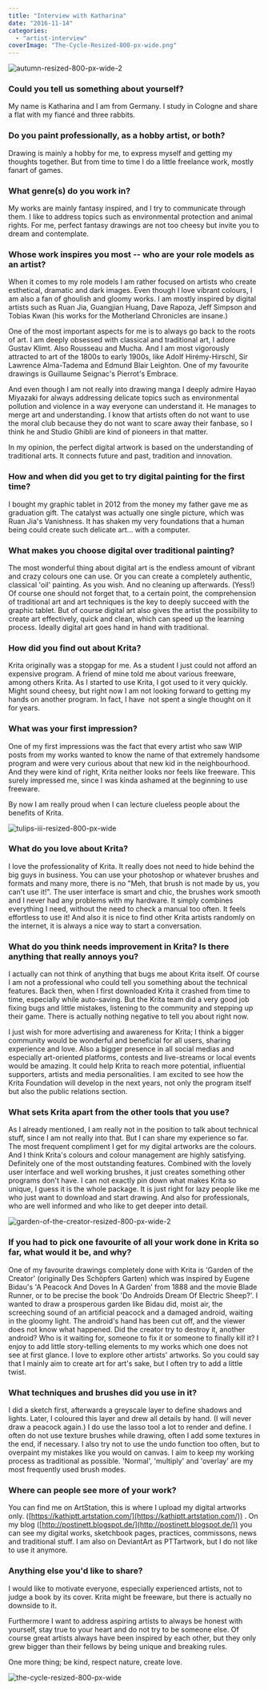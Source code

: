 ```yaml
---
title: "Interview with Katharina"
date: "2016-11-14"
categories: 
  - "artist-interview"
coverImage: "The-Cycle-Resized-800-px-wide.png"
---
```


![autumn-resized-800-px-wide-2](/images/posts/2016/autumn-resized-800-px-wide-2..png)

### Could you tell us something about yourself?

My name is Katharina and I am from Germany. I study in Cologne and share a flat with my fiancé and three rabbits.

### Do you paint professionally, as a hobby artist, or both?

Drawing is mainly a hobby for me, to express myself and getting my thoughts together. But from time to time I do a little freelance work, mostly fanart of games.

### What genre(s) do you work in?

My works are mainly fantasy inspired, and I try to communicate through them. I like to address topics such as environmental protection and animal rights. For me, perfect fantasy drawings are not too cheesy but invite you to dream and contemplate.

### Whose work inspires you most -- who are your role models as an artist?

When it comes to my role models I am rather focused on artists who create esthetical, dramatic and dark images. Even though I love vibrant colours, I am also a fan of ghoulish and gloomy works. I am mostly inspired by digital artists such as Ruan Jia, Guangjian Huang, Dave Rapoza, Jeff Simpson and Tobias Kwan (his works for the Motherland Chronicles are insane.)

One of the most important aspects for me is to always go back to the roots of art. I am deeply obsessed with classical and traditional art, I adore Gustav Klimt. Also Rousseau and Mucha. And I am most vigorously attracted to art of the 1800s to early 1900s, like Adolf Hirémy-Hirschl, Sir Lawrence Alma-Tadema and Edmund Blair Leighton. One of my favourite drawings is Guillaume Seignac's Pierrot's Embrace.

And even though I am not really into drawing manga I deeply admire Hayao Miyazaki for always addressing delicate topics such as environmental pollution and violence in a way everyone can understand it. He manages to merge art and understanding. I know that artists often do not want to use the moral club because they do not want to scare away their fanbase, so I think he and Studio Ghibli are kind of pioneers in that matter.

In my opinion, the perfect digital artwork is based on the understanding of traditional arts. It connects future and past, tradition and innovation.

### How and when did you get to try digital painting for the first time?

I bought my graphic tablet in 2012 from the money my father gave me as graduation gift. The catalyst was actually one single picture, which was Ruan Jia's Vanishness. It has shaken my very foundations that a human being could create such delicate art... with a computer.

### What makes you choose digital over traditional painting?

The most wonderful thing about digital art is the endless amount of vibrant and crazy colours one can use. Or you can create a completely authentic, classical 'oil' painting. As you wish. And no cleaning up afterwards. (Yess!) Of course one should not forget that, to a certain point, the comprehension of traditional art and art techniques is the key to deeply succeed with the graphic tablet. But of course digital art also gives the artist the possibility to create art effectively, quick and clean, which can speed up the learning process. Ideally digital art goes hand in hand with traditional.

### How did you find out about Krita?

Krita originally was a stopgap for me. As a student I just could not afford an expensive program. A friend of mine told me about various freeware, among others Krita. As I started to use Krita, I got used to it very quickly. Might sound cheesy, but right now I am not looking forward to getting my hands on another program. In fact, I have  not spent a single thought on it for years.

### What was your first impression?

One of my first impressions was the fact that every artist who saw WIP posts from my works wanted to know the name of that extremely handsome program and were very curious about that new kid in the neighbourhood. And they were kind of right, Krita neither looks nor feels like freeware. This surely impressed me, since I was kinda ashamed at the beginning to use freeware.

By now I am really proud when I can lecture clueless people about the benefits of Krita.

![tulips-iii-resized-800-px-wide](/images/posts/2016/Tulips-III-Resized-800-px-wide.png)

### What do you love about Krita?

I love the professionality of Krita. It really does not need to hide behind the big guys in business. You can use your photoshop or whatever brushes and formats and many more, there is no "Meh, that brush is not made by us, you can't use it!". The user interface is smart and chic, the brushes work smooth and I never had any problems with my hardware. It simply combines everything I need, without the need to check a manual too often. It feels effortless to use it! And also it is nice to find other Krita artists randomly on the internet, it is always a nice way to start a conversation.

### What do you think needs improvement in Krita? Is there anything that really annoys you?

I actually can not think of anything that bugs me about Krita itself. Of course I am not a professional who could tell you something about the technical features. Back then, when I first downloaded Krita it crashed from time to time, especially while auto-saving. But the Krita team did a very good job fixing bugs and little mistakes, listening to the community and stepping up their game. There is actually nothing negative to tell you about right now.

I just wish for more advertising and awareness for Krita; I think a bigger community would be wonderful and beneficial for all users, sharing experience and love. Also a bigger presence in all social medias and especially art-oriented platforms, contests and live-streams or local events would be amazing. It could help Krita to reach more potential, influential supporters, artists and media personalities. I am excited to see how the Krita Foundation will develop in the next years, not only the program itself but also the public relations section.

### What sets Krita apart from the other tools that you use?

As I already mentioned, I am really not in the position to talk about technical stuff, since I am not really into that. But I can share my experience so far. The most frequent compliment I get for my digital artworks are the colours. And I think Krita's colours and colour management are highly satisfying. Definitely one of the most outstanding features. Combined with the lovely user interface and well working brushes, it just creates something other programs don't have. I can not exactly pin down what makes Krita so unique, I guess it is the whole package. It is just right for lazy people like me who just want to download and start drawing. And also for professionals, who are well informed and who like to get deeper into detail.

![garden-of-the-creator-resized-800-px-wide-2](/images/posts/2016/garden-of-the-creator-resized-800-px-wide-2...png)

### If you had to pick one favourite of all your work done in Krita so far, what would it be, and why?

One of my favourite drawings completely done with Krita is 'Garden of the Creator' (originally Des Schöpfers Garten) which was inspired by Eugene Bidau's 'A Peacock And Doves In A Garden' from 1888 and the movie Blade Runner, or to be precise the book 'Do Androids Dream Of Electric Sheep?'. I wanted to draw a prosperous garden like Bidau did, moist air, the screeching sound of an artificial peacock and a damaged android, waiting in the gloomy light. The android's hand has been cut off, and the viewer does not know what happened. Did the creator try to destroy it, another android? Who is it waiting for, someone to fix it or someone to finally kill it? I enjoy to add little story-telling elements to my works which one does not see at first glance. I love to explore other artists' artworks. So you could say that I mainly aim to create art for art's sake, but I often try to add a little twist.

### What techniques and brushes did you use in it?

I did a sketch first, afterwards a greyscale layer to define shadows and lights. Later, I coloured this layer and drew all details by hand. (I will never draw a peacock again.) I do use the lasso tool a lot to render and define. I often do not use texture brushes while drawing, often I add some textures in the end, if necessary. I also try not to use the undo function too often, but to overpaint my mistakes like you would on canvas. I aim to keep my working process as traditional as possible. 'Normal', 'multiply' and 'overlay' are my most frequently used brush modes.

### Where can people see more of your work?

You can find me on ArtStation, this is where I upload my digital artworks only. ([https://kathiptt.artstation.com/](https://kathiptt.artstation.com/)) . On my blog ([http://postinett.blogspot.de/](http://postinett.blogspot.de/)) you can see my digital works, sketchbook pages, practices, commissons, news and traditional stuff. I am also on DeviantArt as PTTartwork, but I do not like to use it anymore.

### Anything else you'd like to share?

I would like to motivate everyone, especially experienced artists, not to judge a book by its cover. Krita might be freeware, but there is actually no downside to it.

Furthermore I want to address aspiring artists to always be honest with yourself, stay true to your heart and do not try to be someone else. Of course great artists always have been inspired by each other, but they only grew bigger than their fellows by being unique and breaking rules.

One more thing; be kind, respect nature, create love.

![the-cycle-resized-800-px-wide](/images/posts/2016/The-Cycle-Resized-800-px-wide.png)
